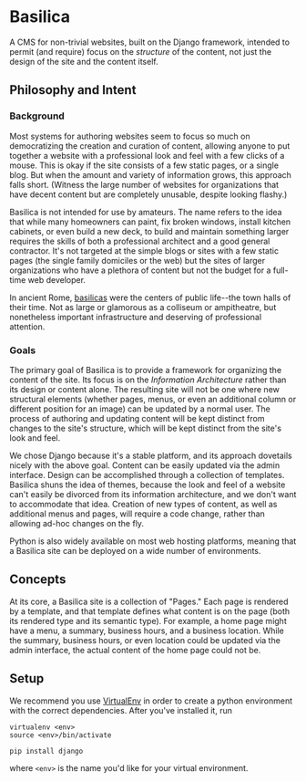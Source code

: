 # Basilica

A CMS for non-trivial websites, built on the Django framework, intended to permit (and require) focus on the *structure* of the content, not just the design of the site and the content itself.

## Philosophy and Intent

### Background

Most systems for authoring websites seem to focus so much on democratizing the creation and curation of content, allowing anyone to put together a website with a professional look and feel with a few clicks of a mouse. This is okay if the site consists of a few static pages, or a single blog. But when the amount and variety of information grows, this approach falls short. (Witness the large number of websites for organizations that have decent content but are completely unusable, despite looking flashy.) 

Basilica is not intended for use by amateurs. The name refers to the idea that while many homeowners can paint, fix broken windows, install kitchen cabinets, or even build a new deck, to build and maintain something larger requires the skills of both a professional architect and a good general contractor. It's not targeted at the simple blogs or sites with a few static pages (the single family domiciles or the web) but the sites of larger organizations who have a plethora of content but not the budget for a full-time web developer.

In ancient Rome, [basilicas](https://en.wikipedia.org/wiki/Ancient_Roman_architecture#Basilica) were the centers of public life--the town halls of their time. Not as large or glamorous as a colliseum or ampitheatre, but nonetheless important infrastructure and deserving of professional attention.

### Goals

The primary goal of Basilica is to provide a framework for organizing the content of the site. Its focus is on the *Information Architecture* rather than its design or content alone. The resulting site will not be one where new structural elements (whether pages, menus, or even an additional column or different position for an image) can be updated by a normal user. The process of authoring and updating content will be kept distinct from changes to the site's structure, which will be kept distinct from the site's look and feel.

We chose Django because it's a stable platform, and its approach dovetails nicely with the above goal. Content can be easily updated via the admin interface. Design can be accomplished through a collection of templates. Basilica shuns the idea of themes, because the look and feel of a website can't easily be divorced from its information architecture, and we don't want to accommodate that idea. Creation of new types of content, as well as additional menus and pages, will require a code change, rather than allowing ad-hoc changes on the fly.

Python is also widely available on most web hosting platforms, meaning that a Basilica site can be deployed on a wide number of environments.

## Concepts

At its core, a Basilica site is a collection of "Pages." Each page is rendered by a template, and that template defines what content is on the page (both its rendered type and its semantic type). For example, a home page might have a menu, a summary, business hours, and a business location. While the summary, business hours, or even location could be updated via the admin interface, the actual content of the home page could not be.

## Setup

We recommend you use [VirtualEnv](https://virtualenv.pypa.io/en/stable/) in order to create a python environment with the correct dependencies. After you've installed it, run

```
virtualenv <env>
source <env>/bin/activate

pip install django
```

where `<env>` is the name you'd like for your virtual environment.
